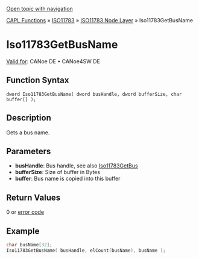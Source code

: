 [Open topic with navigation](../../../../../../CANoeDEFamily.htm#Topics/CAPLFunctions/ISO11783/ISONodeLayer/Functions/CAPLfunctionIso11783getbusname.md)

[CAPL Functions](../../../CAPLfunctions.md) » [ISO11783](../../CAPLfunctionsISO11783Overview.md) » [ISO11783 Node Layer](../CAPLfunctionsISONLOverview.md) » Iso11783GetBusName

# Iso11783GetBusName

[Valid for](../../../../Shared/FeatureAvailability.md): CANoe DE • CANoe4SW DE

## Function Syntax

```
dword Iso11783GetBusName( dword busHandle, dword bufferSize, char buffer[] );
```

## Description

Gets a bus name.

## Parameters

- **busHandle**: Bus handle, see also [Iso11783GetBus](#)
- **bufferSize**: Size of buffer in Bytes
- **buffer**: Bus name is copied into this buffer

## Return Values

0 or [error code](../CAPLfunctionsISONLErrorCodes.md)

## Example

```c
char busName[32];
Iso11783GetBusName( busHandle, elCount(busName), busName );
```
